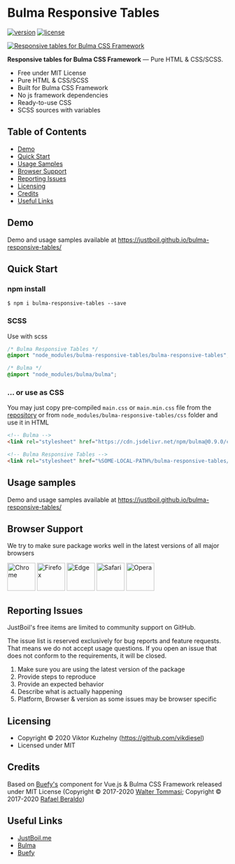# Bulma Responsive Tables

[![version](https://img.shields.io/npm/v/bulma-responsive-tables.svg)](https://www.npmjs.com/package/bulma-responsive-tables)  [![license](https://img.shields.io/badge/license-MIT-blue.svg)](https://justboil.github.io/bulma-responsive-tables/)

[![Responsive tables for Bulma CSS Framework](https://justboil.me/images/bulma-responsive-tables/repository-preview-hi-res.png?v=1.1)](https://justboil.github.io/bulma-responsive-tables/)

**Responsive tables for Bulma CSS Framework** &mdash; Pure HTML & CSS/SCSS.

* Free under MIT License
* Pure HTML & CSS/SCSS
* Built for Bulma CSS Framework
* No js framework dependencies
* Ready-to-use CSS
* SCSS sources with variables

## Table of Contents

* [Demo](#demo)
* [Quick Start](#quick-start)
* [Usage Samples](#usage-samples)
* [Browser Support](#browser-support)
* [Reporting Issues](#reporting-issues)
* [Licensing](#licensing)
* [Credits](#credits)
* [Useful Links](#useful-links)

## Demo

Demo and usage samples available at https://justboil.github.io/bulma-responsive-tables/

## Quick Start

### npm install

```shell script
$ npm i bulma-responsive-tables --save
``` 

### SCSS

Use with scss

```scss
/* Bulma Responsive Tables */
@import "node_modules/bulma-responsive-tables/bulma-responsive-tables";

/* Bulma */
@import "node_modules/bulma/bulma";
```

### ... or use as CSS

You may just copy pre-compiled `main.css` or `main.min.css` file from the [repository](https://github.com/justboil/bulma-responsive-tables/tree/master/css) or from `node_modules/bulma-responsive-tables/css` folder and use it in HTML

```html
<!-- Bulma -->
<link rel="stylesheet" href="https://cdn.jsdelivr.net/npm/bulma@0.9.0/css/bulma.min.css">

<!-- Bulma Responsive Tables -->
<link rel="stylesheet" href="%SOME-LOCAL-PATH%/bulma-responsive-tables/css/main.min.css">
```

## Usage samples

Demo and usage samples available at https://justboil.github.io/bulma-responsive-tables/

## Browser Support

We try to make sure package works well in the latest versions of all major browsers

<img src="https://justboil.me/images/browsers-svg/chrome.svg" width="64" height="64" alt="Chrome"> <img src="https://justboil.me/images/browsers-svg/firefox.svg" width="64" height="64" alt="Firefox"> <img src="https://justboil.me/images/browsers-svg/edge.svg" width="64" height="64" alt="Edge"> <img src="https://justboil.me/images/browsers-svg/safari.svg" width="64" height="64" alt="Safari"> <img src="https://justboil.me/images/browsers-svg/opera.svg" width="64" height="64" alt="Opera">

## Reporting Issues

JustBoil's free items are limited to community support on GitHub.

The issue list is reserved exclusively for bug reports and feature requests. That means we do not accept usage questions. If you open an issue that does not conform to the requirements, it will be closed.

1. Make sure you are using the latest version of the package
2. Provide steps to reproduce
3. Provide an expected behavior
4. Describe what is actually happening 
5. Platform, Browser & version as some issues may be browser specific

## Licensing

* Copyright &copy; 2020 Viktor Kuzhelny (https://github.com/vikdiesel)
* Licensed under MIT

## Credits

Based on [Buefy's](https://github.com/buefy/buefy) component for Vue.js & Bulma CSS Framework released under MIT License (Copyright &copy; 2017-2020 [Walter Tommasi](https://github.com/jtommy); Copyright &copy; 2017-2020 [Rafael Beraldo](https://github.com/rafaelpimpa))

## Useful Links

- [JustBoil.me](https://justboil.me)
- [Bulma](https://bulma.io)
- [Buefy](https://buefy.org)
